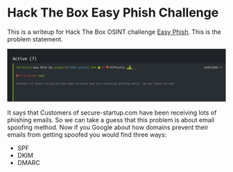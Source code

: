 <h1>Hack The Box Easy Phish Challenge</h1>

This is a writeup for Hack The Box OSINT challenge [Easy Phish](https://www.hackthebox.eu/home/challenges/OSINT). This is the problem statement.

![Challenge Screenshot](https://github.com/R00TH4UNT/Hack-The-Box/blob/master/OSINT/Easy%20Phish/Screenshot_2020-06-26_08-36-59.png)

It says that Customers of secure-startup.com have been receiving lots of phishing emails. So we can take a guess that this problem is about email spoofing method.
Now if you Google about how domains prevent their emails from getting spoofed you would find three ways:
* SPF
* DKIM
* DMARC

